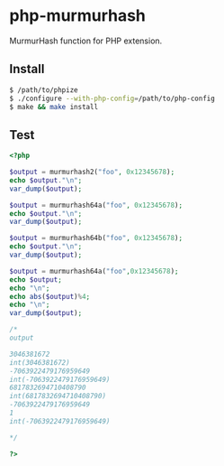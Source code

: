 php-murmurhash
==============
MurmurHash function for PHP extension.

Install
-------
```sh
$ /path/to/phpize
$ ./configure --with-php-config=/path/to/php-config
$ make && make install
```

Test
----
```php
<?php

$output = murmurhash2("foo", 0x12345678);
echo $output."\n";
var_dump($output);

$output = murmurhash64a("foo", 0x12345678);
echo $output."\n";
var_dump($output);

$output = murmurhash64b("foo", 0x12345678);
echo $output."\n";
var_dump($output);

$output = murmurhash64a("foo",0x12345678);
echo $output;
echo "\n";
echo abs($output)%4;
echo "\n";
var_dump($output);

/*
output

3046381672
int(3046381672)
-7063922479176959649
int(-7063922479176959649)
6817832694710408790
int(6817832694710408790)
-7063922479176959649
1
int(-7063922479176959649)

*/

?>
```